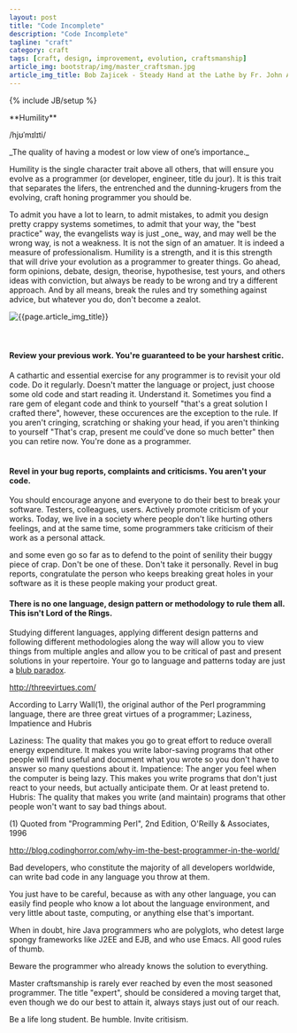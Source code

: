```yaml
---
layout: post
title: "Code Incomplete"
description: "Code Incomplete"
tagline: "craft"
category: craft
tags: [craft, design, improvement, evolution, craftsmanship]
article_img: bootstrap/img/master_craftsman.jpg
article_img_title: Bob Zajicek - Steady Hand at the Lathe by Fr. John Abraham
---
```

{% include JB/setup %}
<div class="intro">
<div class="intro-txt">
<span markdown="span">
**Humility**
</span>

/hjʊˈmɪlɪti/

<p>
<span markdown="span">_The quality of having a modest or low view of one’s importance._</span>
</p>

<p>
Humility is the single character trait above all others, that will ensure you evolve as a programmer (or developer, engineer, title du jour). It is this trait that separates the lifers, the entrenched and the dunning-krugers from the evolving, craft honing programmer you should be. 
</p>

<p>
To admit you have a lot to learn, to admit mistakes, to admit you design pretty crappy systems sometimes, to admit that your way, the "best practice" way, the evangelists way is just <span markdown="span">_one_</span> way, and may well be the wrong way, is not a weakness. It is not the sign of an amatuer. It is indeed a measure of professionalism. Humility is a strength, and it is this strength that will drive your evolution as a programmer to greater things. Go ahead, form opinions, debate, design, theorise, hypothesise, test yours, and others ideas with conviction, but always be ready to be wrong and try a different approach. And by all means, break the rules and try something against advice, but whatever you do, don't become a zealot.
</p>

</div>
<div class="intro-img-border">
<div class="intro-img-bevel">
<div class="intro-img">
<img class="article-image" title="{{page.article_img_title}}" src="{{ASSET_PATH}}/{{page.article_img}}"/>
</div>
</div>
</div>
</div>

<br/>
<br/>

#### Review your previous work. You're guaranteed to be your harshest critic.
A cathartic and essential exercise for any programmer is to revisit your old code. Do it regularly. Doesn't matter the language or project, just choose some old code and start reading it. Understand it. Sometimes you find a rare gem of elegant code and think to yourself "that's a great solution I crafted there", however, these occurences are the exception to the rule. If you aren't cringing, scratching or shaking your head, if you aren't thinking to yourself "That's crap, present me could've done so much better" then you can retire now. You're done as a programmer.
<br/>
<br/>

#### Revel in your bug reports, complaints and criticisms. You aren't your code.
You should encourage anyone and everyone to do their best to break your software. Testers, colleagues, users. Actively promote criticism of your works. Today, we live in a society where people don't like hurting others feelings, and at the same time, some programmers take criticism of their work as a personal attack.


and some even go so far as to defend to the point of senility their buggy piece of crap. Don't be one of these. Don't take it personally. Revel in bug reports, congratulate the person who keeps breaking great holes in your software as it is these people making your product great.

#### There is no one language, design pattern or methodology to rule them all. This isn't Lord of the Rings.
Studying different languages, applying different design patterns and following different methodologies along the way will allow you to view things from multiple angles and allow you to be critical of past and present solutions in your repertoire. Your go to language and patterns today are just a [blub paradox][1].





http://threevirtues.com/

According to Larry Wall(1), the original author of the Perl programming language, there are three great virtues of a programmer; Laziness, Impatience and Hubris

Laziness: The quality that makes you go to great effort to reduce overall energy expenditure. It makes you write labor-saving programs that other people will find useful and document what you wrote so you don't have to answer so many questions about it.
Impatience: The anger you feel when the computer is being lazy. This makes you write programs that don't just react to your needs, but actually anticipate them. Or at least pretend to.
Hubris: The quality that makes you write (and maintain) programs that other people won't want to say bad things about.

(1) Quoted from "Programming Perl", 2nd Edition, O'Reilly & Associates, 1996







http://blog.codinghorror.com/why-im-the-best-programmer-in-the-world/


Bad developers, who constitute the majority of all developers worldwide, can write bad code in any language you throw at them.



You just have to be careful, because as with any other language, you can easily find people who know a lot about the language environment, and very little about taste, computing, or anything else that's important.

When in doubt, hire Java programmers who are polyglots, who detest large spongy frameworks like J2EE and EJB, and who use Emacs. All good rules of thumb.








Beware the programmer who already knows the solution to everything.

Master craftsmanship is rarely ever reached by even the most seasoned programmer. The title "expert", should be considered a moving target that, even though we do our best to attain it, always stays just out of our reach.
</p>
Be a life long student. Be humble. Invite critisism.



[1]:http://paulgraham.com/avg.html
